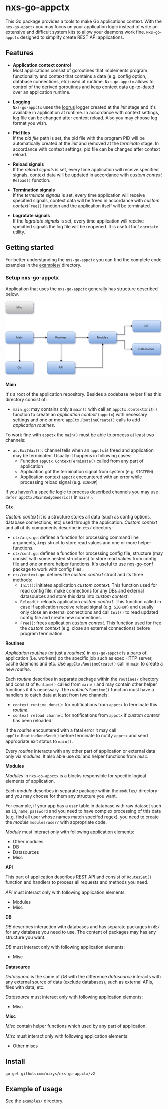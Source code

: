 # nxs-go-appctx

This Go package provides a tools to make Go applications context. With the `nxs-go-appctx` you may focus on your application logic instead of write an extensive and difficult system kits to allow your daemons work fine. `Nxs-go-appctx` designed to simplify create REST API applications.

## Features

- **Application context control**  
Most applications consist of goroutines that implements program functionality and context that contains a data (e.g. config option, database connections, etc) used at runtime. `Nxs-go-appctx` allows to control of the derived goroutines and keep context data up-to-dated over an application runtime.

- **Logging**  
`Nxs-go-appctx` uses the [logrus](https://github.com/sirupsen/logrus) logger created at the *init* stage and it's available in application at runtime. In accordance with context settings, log file can be changed after context reload. Also you may choose log format you wish.

- **Pid files**  
If the *pid file* path is set, the pid file with the program PID will be automatically created at the *init* and removed at the *terminate* stage. In accordance with context settings, pid file can be changed after context reload.

- **Reload signals**  
If the *reload signals* is set, every time application will receive specified signals, context data will be updated in accordance with *custom context* `Reload()` function.

- **Termination signals**  
If the *terminate signals* is set, every time application will receive specified signals, context data will be freed in accordance with  *custom context*`Free()` function and the application itself will be terminated.

- **Logrotate signals**  
If the *logrotate signals* is set, every time application will receive specified signals the log file will be reopened. It is useful for `logrotate` utility.

## Getting started

For better understanding the `nxs-go-appctx` you can find the complete code examples in the [examples/](https://github.com/nixys/nxs-go-appctx/tree/master/examples) directory.

### Setup nxs-go-appctx

Application that uses the `nxs-go-appctx` generally has structure described below.

![Nixys Application Context structure](docs/images/nxs-go-appctx.png)

**Main**

It's a root of the application repository. Besides a codebase helper files this directory consist of:

- `main.go`: may contains only a `main()` with call an `appctx.ContextInit()` function to create an *application context* (`appctx`) with necessary settings and one or more `appCtx.RoutineCreate()` calls to add *application routines*.

To work fine with `appctx` the `main()` must be able to process at least two channels:
- `ac.ExitWait()`: channel tells when an `appctx` is freed and application may be terminated. Usually it happens in following cases:
  - Function `appCtx.ContextTerminate()` called from any part of application
  - Application got the termination signal from system (e.g. `SIGTERM`)
  - Application context `appctx` encountered with an error while processing reload signal (e.g. `SIGHUP`) 

If you haven't a specific logic to process described channels you may use `defer appCtx.MainBodyGeneric()` in `main()`.

**Ctx**

*Custom context* it is a structure stores all data (such as config options, database connections, etc) used through the application. *Custom context* and all of its components describe in `ctx/` directory:

- `ctx/args.go`: defines a function for processing command line arguments, `Args` struct to store read values and one or more helper functions.
- `ctx/conf.go`: defines a function for processing config file, structure (may consist with some nested structures) to store read values from config file and one or more helper functions. It's useful to use [nxs-go-conf](https://github.com/nixys/nxs-go-conf) package to work with config files.
- `ctx/context.go`: defines the *custom context* struct and its three methods:
  - `Init()`: initiates application *custom context*. This function used for read config file, make connections for any DBs and external datasources and store this data into *custom context*.
  - `Reload()`: reloads application *custom context*. This function called in case if application receive reload signal (e.g. `SIGHUP`) and usually only close an external connections and call `Init()` to read updated config file and create new connections.
  - `Free()`: frees application *custom context*. This function used for free the *custom context* (e.g. close an external connections) before program termination.

**Routines**

*Application routines* (or just a *routines*) in `nxs-go-appctx` is a parts of application (i.e. workers) do the specific job such as exec HTTP server, cache daemons and etc. Use `appCtx.RoutineCreate()` call in `main` to create a new *routine*.

Each *routine* describes in separate package within the `routines/` directory and consist of `Runtime()` called from `main()` and may contain other helper functions if it's necessary. The *routine's* `Runtime()` function must have a handlers to catch data at least from two channels:
- `context runtime done()`: for notifications from `appctx` to terminate this *routine*.
- `context reload channel`: for notifications from `appctx` if *custom context* has been reloaded.

If the *routine* encountered with a fatal error it may call `appCtx.RoutineDoneSend()` before terminate to notify `appctx` and send appropriate exit status to `main()`.

Every *routine* interacts with any other part of application or external data only via *modules*. It also able use *api* and helper functions from *misc*.

**Modules**

*Modules* in `nxs-go-appctx` is a blocks responsible for specific logical elements of application.

Each *module* describes in separate package within the `modules/` directory and you may choose for them any structure you want.

For example, if your app has a `user` table in database with raw dataset such as `id`, `name`, `password` and you need to have complex processing of this data (e.g. find all user whose names match specifed regex), you need to create the *module* `modules/user/` with appropriate code.

*Module* must interact only with following application elements:
- Other modules
- DB
- Datasources
- Misc

**API**

This part of application describes REST API and consist of `RoutesSet()` function and handlers to process all requests and methods you need.

*API* must interact only with following application elements:
- Modules
- Misc

**DB**

*DB* describes interaction with databases and has separate packages in `db/` for any database you need to use. The content of packages may has any structure you want.

*DB* must interact only with following application elements:
- Misc

**Datasource**

*Datasource* is the same of *DB* with the difference *datasource* interacts with any external source of data (exclude databases), such as external APIs, files with data, etc.

*Datasource* must interact only with following application elements:
- Misc

**Misc**

*Misc* contain helper functions which used by any part of application.

*Misc* must interact only with following application elements:
- Other miscs

## Install

```
go get github.com/nixys/nxs-go-appctx/v2
```

## Example of usage

See the `examples/` directory.

